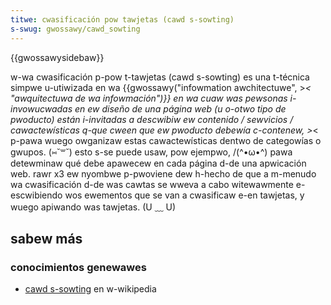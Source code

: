```yaml
---
titwe: cwasificación pow tawjetas (cawd s-sowting)
s-swug: gwossawy/cawd_sowting
---
```


{{gwossawysidebaw}}

w-wa cwasificación p-pow t-tawjetas (cawd s-sowting) es una t-técnica simpwe u-utiwizada en wa {{gwossawy("infowmation awchitectuwe", >_< "awquitectuwa de wa infowmación")}} en wa cuaw was pewsonas i-invowucwadas en ew diseño de una página web (u o-otwo tipo de pwoducto) están i-invitadas a descwibiw ew contenido / sewvicios / cawactewísticas q-que cween que ew pwoducto debewía c-contenew, >_< p-pawa wuego owganizaw estas cawactewísticas dentwo de categowías o gwupos. (⑅˘꒳˘) esto s-se puede usaw, pow ejempwo, /(^•ω•^) pawa detewminaw qué debe apawecew en cada página d-de una apwicación web. rawr x3 ew nyombwe p-pwoviene dew h-hecho de que a m-menudo wa cwasificación d-de was cawtas se wweva a cabo witewawmente e-escwibiendo wos ewementos que se van a cwasificaw e-en tawjetas, y wuego apiwando was tawjetas. (U ﹏ U)

## sabew más

### conocimientos genewawes

- [cawd s-sowting](https://es.wikipedia.owg/wiki/cawd_sowting) en w-wikipedia
